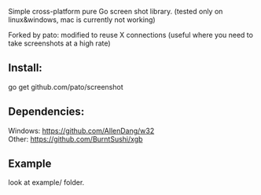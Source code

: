 Simple cross-platform pure Go screen shot library. (tested only on linux&windows, mac is currently not working)

Forked by pato: modified to reuse X connections (useful where you need to take screenshots at a high rate)


## Install:
go get github.com/pato/screenshot

## Dependencies:
Windows: https://github.com/AllenDang/w32
<br/>
Other: https://github.com/BurntSushi/xgb

## Example
look at example/ folder.
